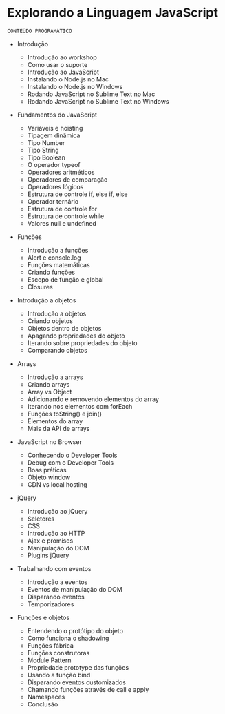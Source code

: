 # Explorando a Linguagem JavaScript

`CONTEÚDO PROGRAMÁTICO`

- Introdução
	- Introdução ao workshop
	- Como usar o suporte
	- Introdução ao JavaScript
	- Instalando o Node.js no Mac
	- Instalando o Node.js no Windows
	- Rodando JavaScript no Sublime Text no Mac
	- Rodando JavaScript no Sublime Text no Windows
  
- Fundamentos do JavaScript
	- Variáveis e hoisting
	- Tipagem dinâmica
	- Tipo Number
	- Tipo String
	- Tipo Boolean
	- O operador typeof
	- Operadores aritméticos
	- Operadores de comparação
	- Operadores lógicos
	- Estrutura de controle if, else if, else
	- Operador ternário
	- Estrutura de controle for
	- Estrutura de controle while
	- Valores null e undefined
  
- Funções
	- Introdução a funções
	- Alert e console.log
	- Funções matemáticas
	- Criando funções
	- Escopo de função e global
	- Closures
  
- Introdução a objetos
	- Introdução a objetos
	- Criando objetos
	- Objetos dentro de objetos
	- Apagando propriedades do objeto
	- Iterando sobre propriedades do objeto
	- Comparando objetos
  
- Arrays
	- Introdução a arrays
	- Criando arrays
	- Array vs Object
	- Adicionando e removendo elementos do array
	- Iterando nos elementos com forEach
	- Funções toString() e join()
	- Elementos do array
	- Mais da API de arrays
  
- JavaScript no Browser
	- Conhecendo o Developer Tools
	- Debug com o Developer Tools
	- Boas práticas
	- Objeto window
	- CDN vs local hosting
  
- jQuery
	- Introdução ao jQuery
	- Seletores
	- CSS
	- Introdução ao HTTP
	- Ajax e promises
	- Manipulação do DOM
	- Plugins jQuery
  
- Trabalhando com eventos
	- Introdução a eventos
	- Eventos de manipulação do DOM
	- Disparando eventos
	- Temporizadores
  
- Funções e objetos
	- Entendendo o protótipo do objeto
	- Como funciona o shadowing
	- Funções fábrica
	- Funções construtoras
	- Module Pattern
	- Propriedade prototype das funções
	- Usando a função bind
	- Disparando eventos customizados
	- Chamando funções através de call e apply
	- Namespaces
	- Conclusão
  
